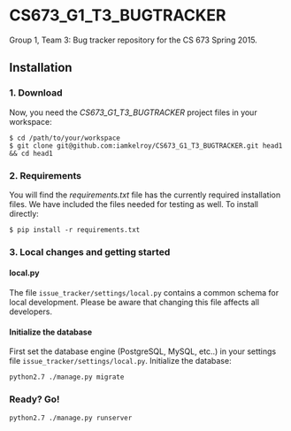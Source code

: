 # CS673_G1_T3_BUGTRACKER
Group 1, Team 3: Bug tracker repository for the CS 673 Spring 2015.

## Installation

### 1. Download
Now, you need the *CS673_G1_T3_BUGTRACKER* project files in your workspace:

    $ cd /path/to/your/workspace
    $ git clone git@github.com:iamkelroy/CS673_G1_T3_BUGTRACKER.git head1 && cd head1

### 2. Requirements
You will find the *requirements.txt* file has the currently required installation files. We have included the files needed for testing as well. 
To install directly:

`$ pip install -r requirements.txt`

### 3. Local changes and getting started

#### local.py
The file `issue_tracker/settings/local.py` contains a common schema for local development. Please be aware that changing this file affects all developers.

#### Initialize the database
First set the database engine (PostgreSQL, MySQL, etc..) in your settings file `issue_tracker/settings/local.py`.  Initialize the database:

`python2.7 ./manage.py migrate`

### Ready? Go!

`python2.7 ./manage.py runserver`
